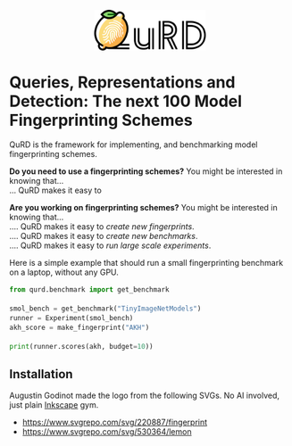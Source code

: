 <p align="center">
  <img align="center" src="assets/qurd_logo.svg" width="200px" />
</p>
<p align="left">

# Queries, Representations and Detection: The next 100 Model Fingerprinting Schemes

QuRD is the framework for implementing, and benchmarking model fingerprinting schemes.

**Do you need to use a fingerprinting schemes?** You might be interested in knowing that...\
... QuRD makes it easy to 

**Are you working on fingerprinting schemes?** You might be interested in knowing that...\
.... QuRD makes it easy to *create new fingerprints*.\
.... QuRD makes it easy to *create new benchmarks*.\
.... QuRD makes it easy to *run large scale experiments*.

Here is a simple example that should run a small fingerprinting benchmark on a laptop, without any
GPU. 

```python
from qurd.benchmark import get_benchmark
 
smol_bench = get_benchmark("TinyImageNetModels")
runner = Experiment(smol_bench)
akh_score = make_fingerprint("AKH")

print(runner.scores(akh, budget=10))
```

## Installation

Augustin Godinot made the logo from the following SVGs. No AI involved, just plain [Inkscape](https://inkscape.org) gym.
- https://www.svgrepo.com/svg/220887/fingerprint
- https://www.svgrepo.com/svg/530364/lemon
